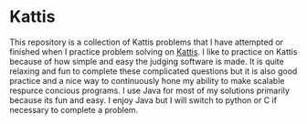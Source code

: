 # Kattis
This repository is a collection of Kattis problems that I have attempted or finished when I practice problem solving on [Kattis](https://open.kattis.com/).
I like to practice on Kattis because of how simple and easy the judging software is made. It is quite relaxing and fun to complete these complicated questions but it is also good practice and a nice way to continuously hone my ability to make scalable respurce concious programs.
I use Java for most of my solutions primarily because its fun and easy. I enjoy Java but I will switch to python or C if necessary to complete a problem.
